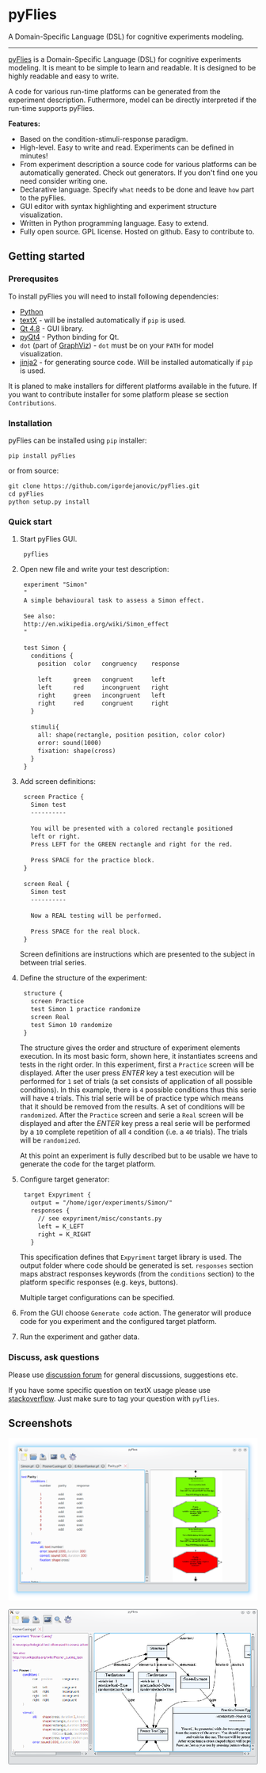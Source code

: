 # pyFlies

A Domain-Specific Language (DSL) for cognitive experiments modeling.

---


[pyFlies](https://github.com/igordejanovic/pyFlies/) is a Domain-Specific
Language (DSL) for cognitive experiments modeling. It is meant to be simple to
learn and readable. It is designed to be highly readable and easy to write.

A code for various run-time platforms can be generated from the experiment
description. Futhermore, model can be directly interpreted if the run-time
supports pyFlies.

**Features:**

 * Based on the condition-stimuli-response paradigm.
 * High-level. Easy to write and read. Experiments can be defined in minutes!
 * From experiment description a source code for various platforms can be
   automatically generated. Check out generators. If you don't find one you need
   consider writing one.
 * Declarative language. Specify `what` needs to be done and leave `how` part to the pyFlies.
 * GUI editor with syntax highlighting and experiment structure visualization.
 * Written in Python programming language. Easy to extend.
 * Fully open source. GPL license. Hosted on github. Easy to contribute to.


## Getting started

### Prerequsites

To install pyFlies you will need to install following dependencies:

 * [Python](https://www.python.org/)
 * [textX](https://github.com/igordejanovic/textX) - will be installed
   automatically if `pip` is used.
 * [Qt 4.8](http://www.qt.io/developers/) - GUI library.
 * [pyQt4](http://www.riverbankcomputing.co.uk/software/pyqt/intro) - Python
   binding for Qt.
 * `dot` (part of [GraphViz](http://www.graphviz.org/)) - `dot` must be on your
   `PATH` for model visualization.
 * [jinja2](http://jinja.pocoo.org/) - for generating source code. Will be
   installed automatically if `pip` is used.

It is planed to make installers for different platforms available in the future.
If you want to contribute installer for some platform please se section
`Contributions`.

### Installation

pyFlies can be installed using `pip` installer:

    pip install pyFlies

or from source:

    git clone https://github.com/igordejanovic/pyFlies.git
    cd pyFlies
    python setup.py install

### Quick start

1. Start pyFlies GUI.

        pyflies

2. Open new file and write your test description:

        experiment "Simon"
        "
        A simple behavioural task to assess a Simon effect.

        See also:
        http://en.wikipedia.org/wiki/Simon_effect
        "

        test Simon {
          conditions {
            position  color   congruency    response

            left      green   congruent     left
            left      red     incongruent   right
            right     green   incongruent   left
            right     red     congruent     right
          }

          stimuli{
            all: shape(rectangle, position position, color color)
            error: sound(1000)
            fixation: shape(cross)
          }
        }

3. Add screen definitions:

        screen Practice {
          Simon test
          ----------

          You will be presented with a colored rectangle positioned
          left or right.
          Press LEFT for the GREEN rectangle and right for the red.

          Press SPACE for the practice block.
        }

        screen Real {
          Simon test
          ----------

          Now a REAL testing will be performed.

          Press SPACE for the real block.
        }

    Screen definitions are instructions which are presented to the subject
    in between trial series.

4. Define the structure of the experiment:

        structure {
          screen Practice
          test Simon 1 practice randomize
          screen Real
          test Simon 10 randomize
        }

    The structure gives the order and structure of experiment elements
    execution. In its most basic form, shown here, it instantiates screens and
    tests in the right order. In this experiment, first a `Practice` screen will
    be displayed. After the user press *ENTER* key a test execution will be
    performed for `1` set of trials (a set consists of application of all
    possible conditions). In this example, there is `4` possible conditions thus
    this serie will have `4` trials. This trial serie will be of practice type
    which means that it should be removed from the results. A set of conditions
    will be `randomized`. After the `Practice` screen and serie a `Real` screen
    will be displayed and after the *ENTER* key press a real serie will be
    performed by a `10` complete repetition of all `4` condition (i.e. a `40`
    trials). The trials will be `randomized`.

    At this point an experiment is fully described but to be usable we have to
    generate the code for the target platform.

5. Configure target generator:

        target Expyriment {
          output = "/home/igor/experiments/Simon/"
          responses {
            // see expyriment/misc/constants.py
            left = K_LEFT
            right = K_RIGHT
          }

    This specification defines that `Expyriment` target library is used. The
    output folder where code should be generated is set. `responses` section
    maps abstract responses keywords (from the `conditions` section) to the
    platform specific responses (e.g. keys, buttons).

    Multiple target configurations can be specified.

6. From the GUI choose `Generate code` action. The generator will produce code
   for you experiment and the configured target platform.

7. Run the experiment and gather data.


### Discuss, ask questions

Please use [discussion
forum](https://groups.google.com/forum/?hl=en#!forum/pyflies) for general
discussions, suggestions etc.

If you have some specific question on textX usage please use
[stackoverflow](http://stackoverflow.com/).  Just make sure to tag your question
with `pyflies`.

## Screenshots

![PyFlies GUI](../images/pyFliesGUI.png)

![PyFlies GUI Codecentric](../images/pyFliesGUICodeCentric.png)

